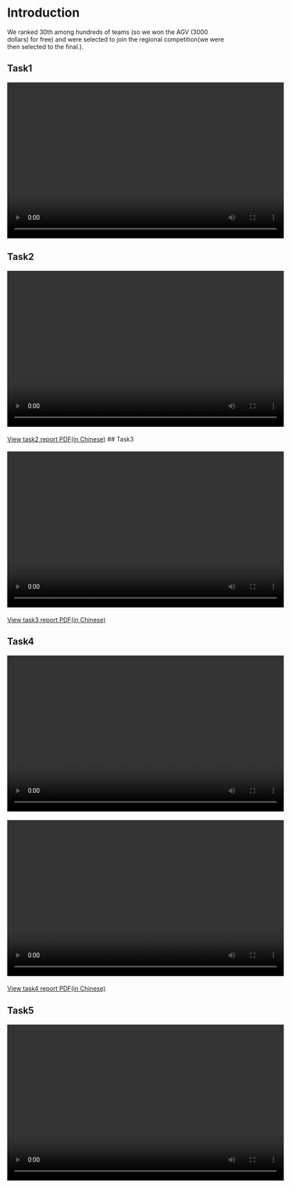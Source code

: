 # Introduction
We ranked 30th among hundreds of teams (so we won the AGV (3000 dollars) for free) and were selected to join the regional competition(we were then selected to the final.).

## Task1

<video width="640" height="360" controls style="display: block; margin: 20px auto;">
  <source src="./task1.mp4" type="video/mp4">
</video>

## Task2

<video width="640" height="360" controls style="display: block; margin: 20px auto;">
  <source src="./task2.mp4" type="video/mp4">
</video>
<a href="task4-report.pdf" target="_blank">View task2 report PDF(in Chinese)</a>
## Task3

<video width="640" height="360" controls style="display: block; margin: 20px auto;">
  <source src="./task3.mp4" type="video/mp4">
</video>
<a href="task4-report.pdf" target="_blank">View task3 report PDF(in Chinese)</a>

## Task4
<video width="640" height="360" controls style="display: block; margin: 20px auto;">
  <source src="./task4-1.mp4" type="video/mp4">
</video>
<video width="640" height="360" controls style="display: block; margin: 20px auto;">
  <source src="./task4-2.mp4" type="video/mp4">
</video>


<a href="task4-report.pdf" target="_blank">View task4 report PDF(in Chinese)</a>

## Task5

<video width="640" height="360" controls style="display: block; margin: 20px auto;">
  <source src="./task5.mp4" type="video/mp4">
</video>
